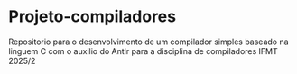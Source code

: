 # Projeto-compiladores
Repositorio para o desenvolvimento de um compilador simples baseado na linguem C com o auxilio do Antlr para a disciplina de compiladores IFMT 2025/2
